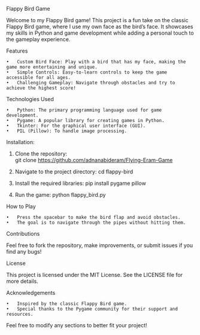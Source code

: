 Flappy Bird Game

Welcome to my Flappy Bird game! This project is a fun take on the classic Flappy Bird game, where I use my own face as the bird’s face. It showcases my skills in Python and game development while adding a personal touch to the gameplay experience.

Features

	•	Custom Bird Face: Play with a bird that has my face, making the game more entertaining and unique.
	•	Simple Controls: Easy-to-learn controls to keep the game accessible for all ages.
	•	Challenging Gameplay: Navigate through obstacles and try to achieve the highest score!

Technologies Used

	•	Python: The primary programming language used for game development.
	•	Pygame: A popular library for creating games in Python.
	•	Tkinter: For the graphical user interface (GUI).
	•	PIL (Pillow): To handle image processing.

 Installation:
 
 1.	Clone the repository:	
 git clone https://github.com/adnanabideram/Flying-Eram-Game

 2.	Navigate to the project directory:
    cd flappy-bird
   	
 4.	Install the required libraries:
  	pip install pygame pillow

4.	Run the game:
   python flappy_bird.py

How to Play

	•	Press the spacebar to make the bird flap and avoid obstacles.
	•	The goal is to navigate through the pipes without hitting them.

Contributions

Feel free to fork the repository, make improvements, or submit issues if you find any bugs!

License

This project is licensed under the MIT License. See the LICENSE file for more details.

Acknowledgements

	•	Inspired by the classic Flappy Bird game.
	•	Special thanks to the Pygame community for their support and resources.
Feel free to modify any sections to better fit your project!
